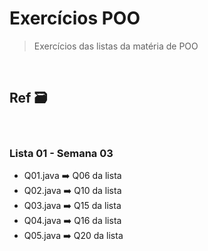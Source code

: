 # Exercícios POO

> Exercícios das listas da matéria de POO

<br>

## Ref 🗃️

<br>

### Lista 01 - Semana 03
- Q01.java ➡️ Q06 da lista
- Q02.java ➡️ Q10 da lista
- Q03.java ➡️ Q15 da lista
- Q04.java ➡️ Q16 da lista
- Q05.java ➡️ Q20 da lista
